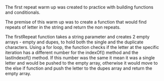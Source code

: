 The first repeat warm up was created to practice with building functions and conditionals. 

The premise of this warm up was to create a function that would find repeats of letter in the string and return the non repeats. 

The firstRepeat function takes a string parameter and creates 2 empty arrays - empty and dupes, to hold both the single and the duplicate characters. Using a for loop, the function checks if the letter at the specific iteration has a different number for the indexOf() method and the lastIndexof() method. If this number was the same it mean it was a single letter and would be pushed to the empty array, otherwise it would move to the else if function and push the letter to the dupes array and return the empty array. 


